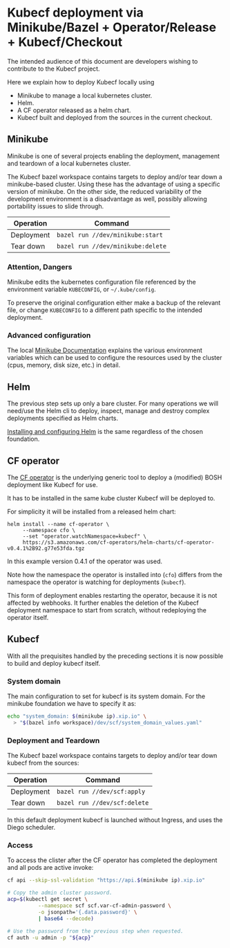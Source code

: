 # Kubecf deployment via Minikube/Bazel + Operator/Release + Kubecf/Checkout

The intended audience of this document are developers wishing to
contribute to the Kubecf project.

Here we explain how to deploy Kubecf locally using

  - Minikube to manage a local kubernetes cluster.
  - Helm.
  - A CF operator released as a helm chart.
  - Kubecf built and deployed from the sources in the current checkout.

## Minikube

Minikube is one of several projects enabling the deployment,
management and teardown of a local kubernetes cluster.

The Kubecf bazel workspace contains targets to deploy and/or tear down
a minikube-based cluster. Using these has the advantage of using a
specific version of minikube. On the other side, the reduced
variability of the development environment is a disadvantage as well,
possibly allowing portability issues to slide through.

|Operation	|Command				|
|---		|---					|
|Deployment	| `bazel run //dev/minikube:start`	|
|Tear down	| `bazel run //dev/minikube:delete`	|

### Attention, Dangers

Minikube edits the kubernetes configuration file referenced by the
environment variable `KUBECONFIG`, or `~/.kube/config`.

To preserve the original configuration either make a backup of the
relevant file, or change `KUBECONFIG` to a different path specific to
the intended deployment.

### Advanced configuration

The local [Minikube Documentation](../dev/minikube/README.md) explains
the various environment variables which can be used to configure the
resources used by the cluster (cpus, memory, disk size, etc.) in
detail.

## Helm

The previous step sets up only a bare cluster. For many operations we
will need/use the Helm cli to deploy, inspect, manage and destroy
complex deployments specified as Helm charts.

[Installing and configuring Helm](helm.md) is the same regardless of
the chosen foundation.

## CF operator

The [CF operator] is the underlying generic tool to deploy a (modified)
BOSH deployment like Kubecf for use.

[CF operator]: https://github.com/cloudfoundry-incubator/cf-operator

It has to be installed in the same kube cluster Kubecf will be deployed to.

For simplicity it will be installed from a released helm chart:

```shell
helm install --name cf-operator \
     --namespace cfo \
     --set "operator.watchNamespace=kubecf" \
     https://s3.amazonaws.com/cf-operators/helm-charts/cf-operator-v0.4.1%2B92.g77e53fda.tgz
```

In this example version 0.4.1 of the operator was used.

Note how the namespace the operator is installed into (`cfo`) differs
from the namespace the operator is watching for deployments (`kubecf`).

This form of deployment enables restarting the operator, because it is
not affected by webhooks. It further enables the deletion of the
Kubecf deployment namespace to start from scratch, without redeploying
the operator itself.

## Kubecf

With all the prequisites handled by the preceding sections it is now
possible to build and deploy kubecf itself.

### System domain

The main configuration to set for kubecf is its system domain.
For the minikube foundation we have to specify it as:

```sh
echo "system_domain: $(minikube ip).xip.io" \
  > "$(bazel info workspace)/dev/scf/system_domain_values.yaml"
```

### Deployment and Teardown

The Kubecf bazel workspace contains targets to deploy and/or tear down
kubecf from the sources:

|Operation	|Command			|
|---		|---				|
|Deployment	| `bazel run //dev/scf:apply`	|
|Tear down	| `bazel run //dev/scf:delete`	|

In this default deployment kubecf is launched without Ingress, and
uses the Diego scheduler.

### Access

To access the clister after the CF operator has completed the
deployment and all pods are active invoke:

```sh
cf api --skip-ssl-validation "https://api.$(minikube ip).xip.io"

# Copy the admin cluster password.
acp=$(kubectl get secret \
	      --namespace scf scf.var-cf-admin-password \
	      -o jsonpath='{.data.password}' \
	      | base64 --decode)

# Use the password from the previous step when requested.
cf auth -u admin -p "${acp}"
```

